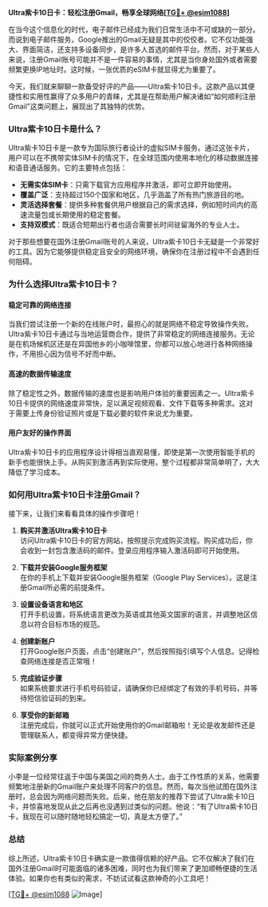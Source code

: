 **Ultra紫卡10日卡：轻松注册Gmail，畅享全球网络[[TG💪+ @esim1088](https://t.me/s/esim1088)]**

在当今这个信息化的时代，电子邮件已经成为我们日常生活中不可或缺的一部分。而说到电子邮件服务，Google推出的Gmail无疑是其中的佼佼者。它不仅功能强大、界面简洁，还支持多设备同步，是许多人首选的邮件平台。然而，对于某些人来说，注册Gmail账号可能并不是一件容易的事情，尤其是当你身处国外或者需要频繁更换IP地址时。这时候，一张优质的eSIM卡就显得尤为重要了。

今天，我们就来聊聊一款备受好评的产品——Ultra紫卡10日卡。这款产品以其便捷性和实用性赢得了众多用户的青睐，尤其是在帮助用户解决诸如“如何顺利注册Gmail”这类问题上，展现出了其独特的优势。

### Ultra紫卡10日卡是什么？

Ultra紫卡10日卡是一款专为国际旅行者设计的虚拟SIM卡服务。通过这张卡片，用户可以在不携带实体SIM卡的情况下，在全球范围内使用本地化的移动数据连接和语音通话服务。它的主要特点包括：

- **无需实体SIM卡**：只需下载官方应用程序并激活，即可立即开始使用。
- **覆盖广泛**：支持超过150个国家和地区，几乎涵盖了所有热门旅游目的地。
- **灵活选择套餐**：提供多种套餐供用户根据自己的需求选择，例如短时间内的高速流量包或长期使用的稳定套餐。
- **支持双模式**：既适合短期出行者也适合需要长时间驻留海外的专业人士。

对于那些想要在国外注册Gmail账号的人来说，Ultra紫卡10日卡无疑是一个非常好的工具。因为它能够提供稳定且安全的网络环境，确保你在注册过程中不会遇到任何阻碍。

### 为什么选择Ultra紫卡10日卡？

#### 稳定可靠的网络连接

当我们尝试注册一个新的在线账户时，最担心的就是网络不稳定导致操作失败。Ultra紫卡10日卡通过与当地运营商合作，提供了非常稳定的网络连接服务。无论是在机场候机区还是在异国他乡的小咖啡馆里，你都可以放心地进行各种网络操作，不用担心因为信号不好而中断。

#### 高速的数据传输速度

除了稳定性之外，数据传输的速度也是影响用户体验的重要因素之一。Ultra紫卡10日卡提供的网络速度非常快，足以满足视频观看、文件下载等多种需求。这对于需要上传身份验证照片或是下载必要的软件来说尤为重要。

#### 用户友好的操作界面

Ultra紫卡10日卡的应用程序设计得相当直观易懂，即使是第一次使用智能手机的新手也能很快上手。从购买到激活再到实际使用，整个过程都非常简单明了，大大降低了学习成本。

### 如何用Ultra紫卡10日卡注册Gmail？

接下来，让我们来看看具体的操作步骤吧！

1. **购买并激活Ultra紫卡10日卡**  
   访问Ultra紫卡10日卡的官方网站，按照提示完成购买流程。购买成功后，你会收到一封包含激活码的邮件。登录应用程序输入激活码即可开始使用。

2. **下载并安装Google服务框架**  
   在你的手机上下载并安装Google服务框架（Google Play Services）。这是注册Gmail所必需的前提条件。

3. **设置设备语言和地区**  
   打开手机设置，将系统语言更改为英语或其他英文国家的语言，并调整地区信息以符合目标市场的规范。

4. **创建新账户**  
   打开Google账户页面，点击“创建账户”，然后按照指引填写个人信息。记得检查网络连接是否正常哦！

5. **完成验证步骤**  
   如果系统要求进行手机号码验证，请确保你已经绑定了有效的手机号码，并等待短信验证码的到来。

6. **享受你的新邮箱**  
   注册完成后，你就可以正式开始使用你的Gmail邮箱啦！无论是收发邮件还是管理联系人，都变得异常方便快捷。

### 实际案例分享

小李是一位经常往返于中国与美国之间的商务人士。由于工作性质的关系，他需要频繁地注册新的Gmail账户来处理不同客户的信息。然而，每次当他试图在国外注册时，总会因为网络问题而失败。后来，他在朋友的推荐下尝试了Ultra紫卡10日卡，并惊喜地发现从此之后再也没遇到过类似的问题。他说：“有了Ultra紫卡10日卡，我现在可以随时随地轻松搞定一切，真是太方便了。”

### 总结

综上所述，Ultra紫卡10日卡确实是一款值得信赖的好产品。它不仅解决了我们在国外注册Gmail时可能面临的诸多困难，同时也为我们带来了更加顺畅便捷的生活体验。如果你也有类似的需求，不妨试试看这款神奇的小工具吧！

[[TG💪+ @esim1088](https://t.me/s/esim1088) ![Image](https://i.postimg.cc/4NQfJmqS/Snipaste-2025-05-13-00-14-12.png)]